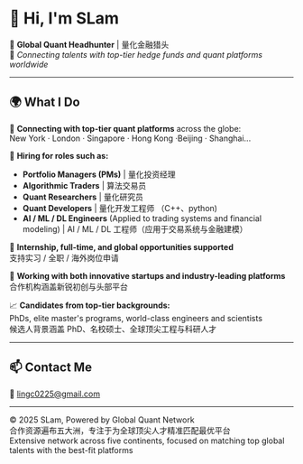 # 👋 Hi, I'm SLam

🎯 **Global Quant Headhunter** | 量化金融猎头  
📍 *Connecting talents with top-tier hedge funds and quant platforms worldwide*

---

## 🌍 What I Do

🔎 **Connecting with top-tier quant platforms** across the globe:  
New York · London · Singapore · Hong Kong ·Beijing · Shanghai...

💼 **Hiring for roles such as:**
- **Portfolio Managers (PMs)** | 量化投资经理  
- **Algorithmic Traders** | 算法交易员  
- **Quant Researchers** | 量化研究员  
- **Quant Developers** | 量化开发工程师  （C++、python)
- **AI / ML / DL Engineers** (Applied to trading systems and financial modeling) | AI / ML / DL 工程师（应用于交易系统与金融建模）

🌱 **Internship, full-time, and global opportunities supported**  
支持实习 / 全职 / 海外岗位申请

🤝 **Working with both innovative startups and industry-leading platforms**  
合作机构涵盖新锐初创与头部平台

📈 **Candidates from top-tier backgrounds:**  
PhDs, elite master's programs, world-class engineers and scientists  
候选人背景涵盖 PhD、名校硕士、全球顶尖工程与科研人才

---

## 📫 Contact Me  
📧 [lingc0225@gmail.com](mailto:lingc0225@gmail.com)  

---

© 2025 SLam, Powered by Global Quant Network  
合作资源遍布五大洲，专注于为全球顶尖人才精准匹配最优平台  
Extensive network across five continents, focused on matching top global talents with the best-fit platforms
